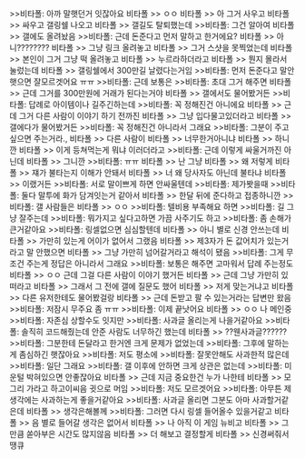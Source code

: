 <html>
<body>
  >>비타폴: 아까 말햇던거 잇잖아요
비타폴 >> ㅇㅇ
비타폴 >> 아 그거 사우고
비타폴 >> 싸우고 갤링쉘 나오고
비타폴 >> 갤길도 탈퇴했는데
>>비타폴: 그건 알아여
비타폴 >> 갤에도 올려놨음
>>비타폴: 근데 돈준다고 먼저 말하고 한거에요?
비타폴 >> 아니????????
비타폴 >> 그냥 링크 올려놓고
비타폴 >> 그거 스샷을 못찍었는데
비타폴 >> 본인이 그거 그냥 떡 올려놓고
비타폴 >> 누르라하더라고
비타폴 >> 뭔지 몰라서 눌렀는데
비타폴 >> 갤링쉘에서 300만길 날렸다는거임
>>비타폴: 먼저 돈준다고 말안햇으면 잘모르겟어요 ㅠㅠ
>>비타폴: 근데 보통은
>>비타폴: 초대 그거 해주면
비타폴 >> 근데 그거를 300만원에 거래가 된다는거야
비타폴 >> 갤에서도 물어봤거든
>>비타폴: 답례로 아이템이나 길주긴하는데
>>비타폴: 꼭 정해진건 아니에요
비타폴 >> 근데 그거 다른 사람이 이야기 하기 전까진
비타폴 >> 그냥 입다물고있더라고
비타폴 >> 갤에다가 물어봤거든
>>비타폴: 꼭 정해진건 아니라서 그래요
>>비타폴: 그분이 주고 싶으면 주는거라.,
비타폴 >> 다른 사람이
비타폴 >> 너무한거아니냐
비타폴 >> 하니깐
비타폴 >> 이게 등쳐먹는게 뭐냐 이러더라고
>>비타폴: 근데 이렇게 싸울거까진 아닌데
비타폴 >> 그니깐
>>비타폴: ㅠㅠ
비타폴 >> 난 그냥
비타폴 >> 왜 저렇게
비타폴 >> 쟤가 불타는지 이해가 안돼서
비타폴 >> 너 왜 당사자도 아닌데 불타냐
비타폴 >> 이랬거든
>>비타폴: 서로 말이쁘게 하면 안싸울텐데
>>비타폴: 제가봣을때
>>비타폴: 둘다 말투에 화가 담겨잇는거 같아서
비타폴 >> 한달 뒤에 준다하고 접종하니깐
>>비타폴: 갤 사람들은
비타폴 >> ㅇㅇ
>>비타폴: 텔비용 부족해요 하면
>>비타폴: 길 그냥 잘주는데
>>비타폴: 뭐가지고 싶다고하면 가끔 사주기도 하고
>>비타폴: 좀 손해가 큰거같아요
>>비타폴: 링셀없으면 심심할텐데
비타폴 >> 아니 별로 신경 안쓰는데
비타폴 >> 가만히 있는게 어이가 없어서 그랬음
비타폴 >> 제3자가 돈 값어치가 있는거라고 말 안했으면
비타폴 >> 그냥 가만히 넘어갈거라고 해석이 됐음
>>비타폴: 그게 무조건 주는게 정답은 아니라서 그래요
>>비타폴: 보통은 해주면 고마워서 답례 주는정도
비타폴 >> ㅇㅇ 근데 그걸 다른 사람이 이야기 했거든
비타폴 >> 근데 그냥 가만히 있떠라고
비타폴 >> 그래서 그 전에 갤에 질문도 했어
비타폴 >> 저게 맞는거냐고
비타폴 >> 다른 유저한테도 물어봤걸랑
비타폴 >> 근데 돈받고 팔 수 있는거라는 답변만 왔음
>>비타폴: 저잠시 무주요 좀 ㅠㅠ
>>비타폴: 이제 끝낫어요
비타폴 >> ㅇㅇ 나 메인중
>>비타폴: 자존심 상할수도 잇지만
>>비타폴: 사과글 올리는게 나을거같아요
>>비타폴: 솔직히 코드해줬는데 안준 사람도 너무하긴 했는데
비타폴 >> ??웬사과글??????
>>비타폴: 그분한테 돈달라고 한거엔 크게 문제가 없었는데
>>비타폴: 그후에 말하는게 좀심하긴 햇잖아요
>>비타폴: 저도 평소에
>>비타폴: 잘못안해도 사과한적 많은데
>>비타폴: 일단 그래요
>>비타폴: 갤 이후에 안하면 크게 상관은 없는데
>>비타폴: 미운털 박혀있으면 안좋잖아요
비타폴 >> 근데 지금 중요한건 누가 나한테
비타폴 >> 모그리 가라고 하고이씨음 귓으로 머임
>>비타폴: 저도 모르겟어요
>>비타폴: 아무튼 제 생각에는 사과하는게 좋을거같아요
>>비타폴: 사과글 올리면 그분도 아마 사과할거같은데
비타폴 >> 생각은해볼께
>>비타폴: 그러면 다시 링셀 들어올수 있을거같고
비타폴 >> 음 별로 들어갈 생각은 없어서
비타폴 >> 나 아직 이 게임 뉴비고
비타폴 >> 그만큼 쏟아부은 시간도 많지않음
비타폴 >> 더 해보고 결정할게
비타폴 >> 신경써줘서 땡큐
</body>
</html>
